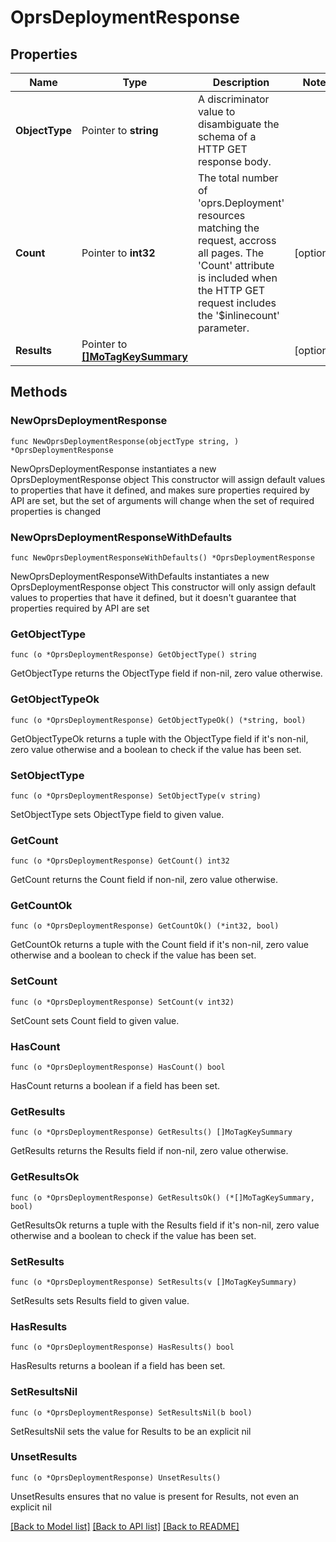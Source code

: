 # OprsDeploymentResponse

## Properties

Name | Type | Description | Notes
------------ | ------------- | ------------- | -------------
**ObjectType** | Pointer to **string** | A discriminator value to disambiguate the schema of a HTTP GET response body. | 
**Count** | Pointer to **int32** | The total number of &#39;oprs.Deployment&#39; resources matching the request, accross all pages. The &#39;Count&#39; attribute is included when the HTTP GET request includes the &#39;$inlinecount&#39; parameter. | [optional] 
**Results** | Pointer to [**[]MoTagKeySummary**](MoTagKeySummary.md) |  | [optional] 

## Methods

### NewOprsDeploymentResponse

`func NewOprsDeploymentResponse(objectType string, ) *OprsDeploymentResponse`

NewOprsDeploymentResponse instantiates a new OprsDeploymentResponse object
This constructor will assign default values to properties that have it defined,
and makes sure properties required by API are set, but the set of arguments
will change when the set of required properties is changed

### NewOprsDeploymentResponseWithDefaults

`func NewOprsDeploymentResponseWithDefaults() *OprsDeploymentResponse`

NewOprsDeploymentResponseWithDefaults instantiates a new OprsDeploymentResponse object
This constructor will only assign default values to properties that have it defined,
but it doesn't guarantee that properties required by API are set

### GetObjectType

`func (o *OprsDeploymentResponse) GetObjectType() string`

GetObjectType returns the ObjectType field if non-nil, zero value otherwise.

### GetObjectTypeOk

`func (o *OprsDeploymentResponse) GetObjectTypeOk() (*string, bool)`

GetObjectTypeOk returns a tuple with the ObjectType field if it's non-nil, zero value otherwise
and a boolean to check if the value has been set.

### SetObjectType

`func (o *OprsDeploymentResponse) SetObjectType(v string)`

SetObjectType sets ObjectType field to given value.


### GetCount

`func (o *OprsDeploymentResponse) GetCount() int32`

GetCount returns the Count field if non-nil, zero value otherwise.

### GetCountOk

`func (o *OprsDeploymentResponse) GetCountOk() (*int32, bool)`

GetCountOk returns a tuple with the Count field if it's non-nil, zero value otherwise
and a boolean to check if the value has been set.

### SetCount

`func (o *OprsDeploymentResponse) SetCount(v int32)`

SetCount sets Count field to given value.

### HasCount

`func (o *OprsDeploymentResponse) HasCount() bool`

HasCount returns a boolean if a field has been set.

### GetResults

`func (o *OprsDeploymentResponse) GetResults() []MoTagKeySummary`

GetResults returns the Results field if non-nil, zero value otherwise.

### GetResultsOk

`func (o *OprsDeploymentResponse) GetResultsOk() (*[]MoTagKeySummary, bool)`

GetResultsOk returns a tuple with the Results field if it's non-nil, zero value otherwise
and a boolean to check if the value has been set.

### SetResults

`func (o *OprsDeploymentResponse) SetResults(v []MoTagKeySummary)`

SetResults sets Results field to given value.

### HasResults

`func (o *OprsDeploymentResponse) HasResults() bool`

HasResults returns a boolean if a field has been set.

### SetResultsNil

`func (o *OprsDeploymentResponse) SetResultsNil(b bool)`

 SetResultsNil sets the value for Results to be an explicit nil

### UnsetResults
`func (o *OprsDeploymentResponse) UnsetResults()`

UnsetResults ensures that no value is present for Results, not even an explicit nil

[[Back to Model list]](../README.md#documentation-for-models) [[Back to API list]](../README.md#documentation-for-api-endpoints) [[Back to README]](../README.md)


